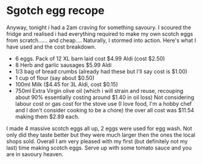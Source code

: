 # Sgotch egg recope


Anyway, tonight i had a 2am craving for something savoury. I scoured the fridge and realised i had everything required to make my own scotch eggs from scratch...... and cheap.... Naturally, I stormed into action. Here's what I have used and the cost breakdown.
- 6 eggs. Pack of 12 XL barn laid cost $4.99 Aldi (cost $2.50)
- 8 Herb and garlic sausages $5.99 Aldi 
- 1/3 bag of bread crumbs (already had these but I'll say cost is $1.00)
- 1 cup of flour (say about $0.50)
- 100ml Milk ($4.45 for 3L Aldi, cost $0.15)
- 750ml Extra Virgin olive oil (which i will strain and reuse, recouping about 90% essentially costing around $1.40 in oil loss)
Not considering labour cost or gas cost for the stove use (I love food, I'm a hobby chef and I don't consider cooking to be a chore) the over all cost was $11.54 making them $2.89 each.


I made 4 massive scotch eggs all up, 2 eggs were used for egg wash.
Not only did they taste better but they were much larger then the ones the local shops sold. Overall I am very pleased with my first (but definitely not my last) time making scotch eggs. Serve up with some tomato sauce and you are in savoury heaven. 



